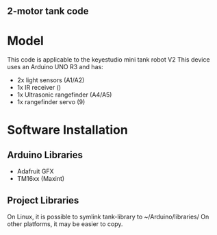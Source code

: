 2-motor tank code
-----


# Model

This code is applicable to the keyestudio mini tank robot V2
This device uses an Arduino UNO R3 and has:
* 2x light sensors (A1/A2)
* 1x IR receiver ()
* 1x Ultrasonic rangefinder (A4/A5)
* 1x rangefinder servo (9)

# Software Installation

## Arduino Libraries
* Adafruit GFX
* TM16xx (Maxint)

## Project Libraries

On Linux, it is possible to symlink tank-library to ~/Arduino/libraries/
On other platforms, it may be easier to copy.
